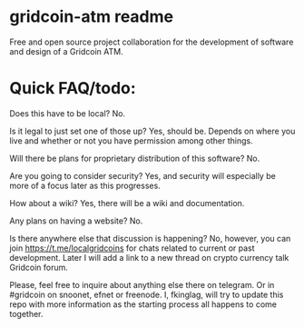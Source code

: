 # gridcoin-atm readme
Free and open source project collaboration for the development of software and design of a Gridcoin ATM.

# Quick FAQ/todo:

Does this have to be local?
No.

Is it legal to just set one of those up?
Yes, should be. Depends on where you live and whether or not you have permission among other things.

Will there be plans for proprietary distribution of this software?
No.

Are you going to consider security?
Yes, and security will especially be more of a focus later as this progresses.

How about a wiki?
Yes, there will be a wiki and documentation.

Any plans on having a website?
No.

Is there anywhere else that discussion is happening?
No, however, you can join https://t.me/localgridcoins for chats related to current or past development. Later I will add a link to a new thread on crypto currency talk Gridcoin forum.

Please, feel free to inquire about anything else there on telegram. Or in #gridcoin on snoonet, efnet or freenode. I, fkinglag, will try to update this repo with more information as the starting process all happens to come together. 
